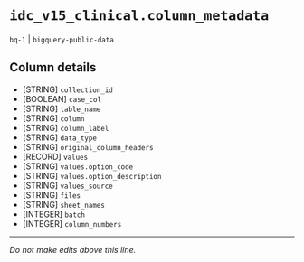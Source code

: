 # `idc_v15_clinical.column_metadata`
`bq-1` | `bigquery-public-data`

## Column details
* [STRING]    `collection_id`
* [BOOLEAN]   `case_col`
* [STRING]    `table_name`
* [STRING]    `column`
* [STRING]    `column_label`
* [STRING]    `data_type`
* [STRING]    `original_column_headers`
* [RECORD]    `values`
* [STRING]    `values.option_code`
* [STRING]    `values.option_description`
* [STRING]    `values_source`
* [STRING]    `files`
* [STRING]    `sheet_names`
* [INTEGER]   `batch`
* [INTEGER]   `column_numbers`

-------------------------------------------------------------------------------
*Do not make edits above this line.*
